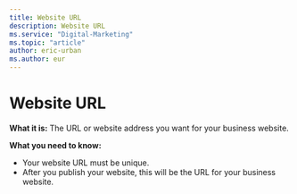 ```yaml
---
title: Website URL
description: Website URL
ms.service: "Digital-Marketing"
ms.topic: "article"
author: eric-urban
ms.author: eur
---
```


# Website URL

**What it is:**  The URL or website address you want for your business website.

**What you need to know:**
- Your website URL must be unique.
- After you publish your website, this will be the URL for your business website.


